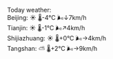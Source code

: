 Today weather:  
Beijing: ☀️ 🌡️-4°C 🌬️↓7km/h  
Tianjin: ☀️ 🌡️-1°C 🌬️↗4km/h  
Shijiazhuang: ☀️ 🌡️+0°C 🌬️→4km/h  
Tangshan: ⛅️  🌡️+2°C 🌬️→9km/h  

